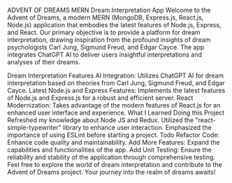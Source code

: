 ADVENT OF DREAMS
MERN Dream Interpretation App
Welcome to the Advent of Dreams, a modern MERN (MongoDB, Express.js, React.js, Node.js) application that embodies the latest features of Node.js, Express, and React. Our primary objective is to provide a platform for dream interpretation, drawing inspiration from the profound insights of dream psychologists Carl Jung, Sigmund Freud, and Edgar Cayce. The app integrates ChatGPT AI to deliver users insightful interpretations and analyses of their dreams.

Dream Interpretation Features
AI Integration: Utilizes ChatGPT AI for dream interpretation based on theories from Carl Jung, Sigmund Freud, and Edgar Cayce.
Latest Node.js and Express Features: Implements the latest features of Node.js and Express.js for a robust and efficient server.
React Modernization: Takes advantage of the modern features of React.js for an enhanced user interface and experience.
What I Learned Doing this Project
Refreshed my knowledge about Node JS and Redux.
Utilized the "react-simple-typewriter" library to enhance user interaction.
Emphasized the importance of using ESLint before starting a project.
Todo
Refactor Code: Enhance code quality and maintainability.
Add More Features: Expand the capabilities and functionalities of the app.
Add Unit Testing: Ensure the reliability and stability of the application through comprehensive testing.
Feel free to explore the world of dream interpretation and contribute to the Advent of Dreams project. Your journey into the realm of dreams awaits!
